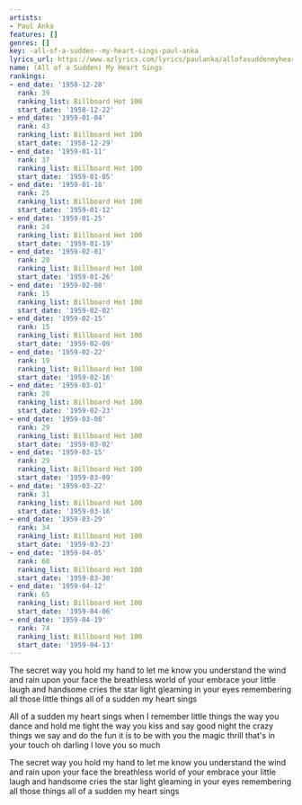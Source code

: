 ```yaml
---
artists:
- Paul Anka
features: []
genres: []
key: -all-of-a-sudden--my-heart-sings-paul-anka
lyrics_url: https://www.azlyrics.com/lyrics/paulanka/allofasuddenmyheartsings.html
name: (All of a Sudden) My Heart Sings
rankings:
- end_date: '1958-12-28'
  rank: 39
  ranking_list: Billboard Hot 100
  start_date: '1958-12-22'
- end_date: '1959-01-04'
  rank: 43
  ranking_list: Billboard Hot 100
  start_date: '1958-12-29'
- end_date: '1959-01-11'
  rank: 37
  ranking_list: Billboard Hot 100
  start_date: '1959-01-05'
- end_date: '1959-01-18'
  rank: 25
  ranking_list: Billboard Hot 100
  start_date: '1959-01-12'
- end_date: '1959-01-25'
  rank: 24
  ranking_list: Billboard Hot 100
  start_date: '1959-01-19'
- end_date: '1959-02-01'
  rank: 20
  ranking_list: Billboard Hot 100
  start_date: '1959-01-26'
- end_date: '1959-02-08'
  rank: 15
  ranking_list: Billboard Hot 100
  start_date: '1959-02-02'
- end_date: '1959-02-15'
  rank: 15
  ranking_list: Billboard Hot 100
  start_date: '1959-02-09'
- end_date: '1959-02-22'
  rank: 19
  ranking_list: Billboard Hot 100
  start_date: '1959-02-16'
- end_date: '1959-03-01'
  rank: 20
  ranking_list: Billboard Hot 100
  start_date: '1959-02-23'
- end_date: '1959-03-08'
  rank: 29
  ranking_list: Billboard Hot 100
  start_date: '1959-03-02'
- end_date: '1959-03-15'
  rank: 29
  ranking_list: Billboard Hot 100
  start_date: '1959-03-09'
- end_date: '1959-03-22'
  rank: 31
  ranking_list: Billboard Hot 100
  start_date: '1959-03-16'
- end_date: '1959-03-29'
  rank: 34
  ranking_list: Billboard Hot 100
  start_date: '1959-03-23'
- end_date: '1959-04-05'
  rank: 60
  ranking_list: Billboard Hot 100
  start_date: '1959-03-30'
- end_date: '1959-04-12'
  rank: 65
  ranking_list: Billboard Hot 100
  start_date: '1959-04-06'
- end_date: '1959-04-19'
  rank: 74
  ranking_list: Billboard Hot 100
  start_date: '1959-04-13'
---
```


The secret way you hold my hand
to let me know you understand
the wind and rain upon your face
the breathless world of your embrace
your little laugh and handsome cries
the star light gleaming in your eyes
remembering all those little things
all of a sudden my heart sings

All of a sudden my heart sings
when I remember little things
the way you dance and hold me tight
the way you kiss and say good night
the crazy things we say and do
the fun it is to be with you
the magic thrill that's in your touch
oh darling I love you so much

The secret way you hold my hand
to let me know you understand
the wind and rain upon your face
the breathless world of your embrace
your little laugh and handsome cries
the star light gleaming in your eyes
remembering all those things
all of a sudden my heart sings



